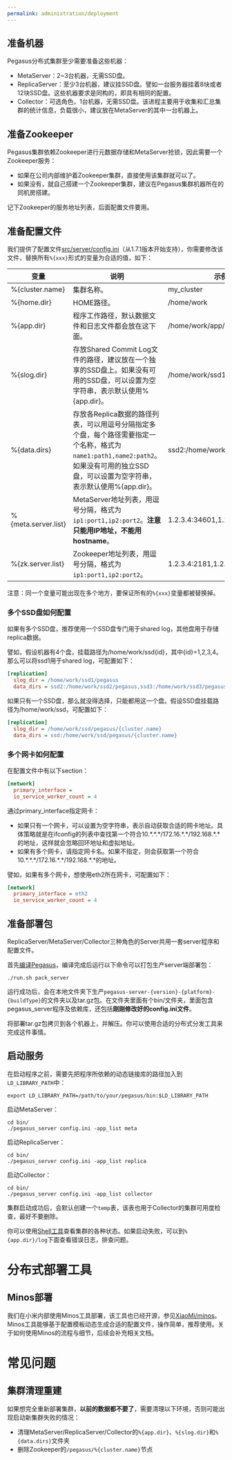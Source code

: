 ```yaml
---
permalink: administration/deployment
---
```


## 准备机器
Pegasus分布式集群至少需要准备这些机器：
* MetaServer：2~3台机器，无需SSD盘。
* ReplicaServer：至少3台机器，建议挂SSD盘。譬如一台服务器挂着8块或者12块SSD盘。这些机器要求是同构的，即具有相同的配置。
* Collector：可选角色，1台机器，无需SSD盘。该进程主要用于收集和汇总集群的统计信息，负载很小，建议放在MetaServer的其中一台机器上。

## 准备Zookeeper
Pegasus集群依赖Zookeeper进行元数据存储和MetaServer抢锁，因此需要一个Zookeeper服务：
* 如果在公司内部维护着Zookeeper集群，直接使用该集群就可以了。
* 如果没有，就自己搭建一个Zookeeper集群，建议在Pegasus集群机器所在的同机房搭建。

记下Zookeeper的服务地址列表，后面配置文件要用。

## 准备配置文件
我们提供了配置文件[src/server/config.ini](https://github.com/apache/incubator-pegasus/blob/master/src/server/config.ini)（从1.7.1版本开始支持），你需要修改该文件，替换所有``%{xxx}``形式的变量为合适的值，如下：

| 变量                  | 说明                                                                                                                   | 示例                           | 
|---------------------|----------------------------------------------------------------------------------------------------------------------|------------------------------|
| %{cluster.name}     | 集群名称。                                                                                                                | my_cluster                   |
| %{home.dir}         | HOME路径。                                                                                                              | /home/work                   |
| %{app.dir}          | 程序工作路径，默认数据文件和日志文件都会放在这下面。                                                                                           | /home/work/app/pegasus       |
| %{slog.dir}         | 存放Shared Commit Log文件的路径，建议放在一个独享的SSD盘上。如果没有可用的SSD盘，可以设置为空字符串，表示默认使用%{app.dir}。                                      | /home/work/ssd1/pegasus      |
| %{data.dirs}        | 存放各Replica数据的路径列表，可以用逗号分隔指定多个盘，每个路径需要指定一个名称，格式为``name1:path1,name2:path2``。如果没有可用的独立SSD盘，可以设置为空字符串，表示默认使用%{app.dir}。 | ssd2:/home/work/ssd2/pegasus |
| %{meta.server.list} | MetaServer地址列表，用逗号分隔，格式为``ip1:port1,ip2:port2``。**注意只能用IP地址，不能用hostname**。                                           | 1.2.3.4:34601,1.2.3.5:34601  |
| %{zk.server.list}   | Zookeeper地址列表，用逗号分隔，格式为``ip1:port1,ip2:port2``。                                                                      | 1.2.3.4:2181,1.2.3.5:2181    |

注意：同一个变量可能出现在多个地方，要保证所有的``%{xxx}``变量都被替换掉。

### 多个SSD盘如何配置
如果有多个SSD盘，推荐使用一个SSD盘专门用于shared log，其他盘用于存储replica数据。

譬如，假设机器有4个盘，挂载路径为/home/work/ssd{id}，其中{id}=1,2,3,4。那么可以将ssd1用于shared log，可配置如下：
```ini
[replication]
  slog_dir = /home/work/ssd1/pegasus
  data_dirs = ssd2:/home/work/ssd2/pegasus,ssd3:/home/work/ssd3/pegasus,ssd4:/home/work/ssd4/pegasus
```

如果只有一个SSD盘，那么就没得选择，只能都用这一个盘。假设SSD盘挂载路径为/home/work/ssd，可配置如下：
```ini
[replication]
  slog_dir = /home/work/ssd/pegasus/{cluster.name}
  data_dirs = ssd:/home/work/ssd/pegasus/{cluster.name}
```

### 多个网卡如何配置
在配置文件中有以下section：
```ini
[network]
  primary_interface =
  io_service_worker_count = 4
```

通过primary_interface指定网卡：
* 如果只有一个网卡，可以设置为空字符串，表示自动获取合适的网卡地址。具体策略就是在ifconfig的列表中查找第一个符合10.\*.\*.\*/172.16.\*.\*/192.168.\*.\*的地址，这样就会忽略回环地址和虚拟地址。
* 如果有多个网卡，请指定网卡名。如果不指定，则会获取第一个符合10.\*.\*.\*/172.16.\*.\*/192.168.\*.\*的地址。

譬如，如果有多个网卡，想使用eth2所在网卡，可配置如下：
```ini
[network]
  primary_interface = eth2
  io_service_worker_count = 4
```

## 准备部署包
ReplicaServer/MetaServer/Collector三种角色的Server共用一套server程序和配置文件。

首先[编译Pegasus](/_docs/zh/build)，编译完成后运行以下命令可以打包生产server端部署包：
```
./run.sh pack_server
```
运行成功后，会在本地文件夹下生产``pegasus-server-{version}-{platform}-{buildType}``的文件夹以及tar.gz包。在文件夹里面有个bin/文件夹，里面包含pegasus_server程序及依赖库，还包括**刚刚修改好的config.ini文件**。

将部署tar.gz包拷贝到各个机器上，并解压。你可以使用合适的分布式分发工具来完成这件事情。

## 启动服务

在启动程序之前，需要先把程序所依赖的动态链接库的路径加入到`LD_LIBRARY_PATH`中：
```
export LD_LIBRARY_PATH=/path/to/your/pegasus/bin:$LD_LIBRARY_PATH
```

启动MetaServer：
```
cd bin/
./pegasus_server config.ini -app_list meta
```

启动ReplicaServer：
```
cd bin/
./pegasus_server config.ini -app_list replica
```

启动Collector：
```
cd bin/
./pegasus_server config.ini -app_list collector
```

集群启动成功后，会默认创建一个``temp``表，该表也用于Collector的集群可用度检查，最好不要删除。

你可以使用[Shell工具](/_docs/zh/tools/shell.md)查看集群的各种状态。如果启动失败，可以到``%{app.dir}/log``下面查看错误日志，排查问题。

# 分布式部署工具

## Minos部署

我们在小米内部使用Minos工具部署，该工具也已经开源，参见[XiaoMi/minos](https://github.com/XiaoMi/minos)。Minos工具能够基于配置模板动态生成合适的配置文件，操作简单，推荐使用。关于如何使用Minos的流程与细节，后续会补充相关文档。

# 常见问题

## 集群清理重建
如果想完全重新部署集群，**以前的数据都不要了**，需要清理以下环境，否则可能出现启动新集群失败的情况：
* 清理MetaServer/ReplicaServer/Collector的```%{app.dir}```、```%{slog.dir}```和```%{data.dirs}```文件夹
* 删除Zookeeper的```/pegasus/%{cluster.name}```节点
